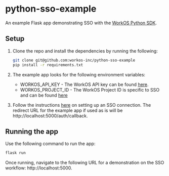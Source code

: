 # python-sso-example
An example Flask app demonstrating SSO with the [WorkOS Python SDK](https://github.com/workos-inc/workos-python).

## Setup
1. Clone the repo and install the dependencies by running the following:
    ```bash
    git clone git@github.com:workos-inc/python-sso-example
    pip install -r requirements.txt
    ```
1. The example app looks for the following environment variables:
    - WORKOS_API_KEY - The WorkOS API key can be found [here](https://dashboard.workos.com/api-keys).
    - WORKOS_PROJECT_ID - The WorkOS Project ID is specific to SSO and can be found [here](https://dashboard.workos.com/sso/configuration)

1. Follow the instructions [here](https://docs.workos.com/sso/auth-flow) on setting up an SSO connection. The redirect URL for the example app if used as is will be http://localhost:5000/auth/callback.

## Running the app
Use the following command to run the app:
```bash
flask run
```

Once running, navigate to the following URL for a demonstration on the SSO workflow: http://localhost:5000.
